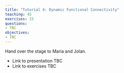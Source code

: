 ```yaml
---
title: "Tutorial 4: Dynamic Functional Connectivity"
teaching: 45
exercises: 15
questions:
- TBC
objectives:
- TBC
---
```


Hand over the stage to Maria and Jolan.

- Link to presentation TBC
- Link to exercises TBC
